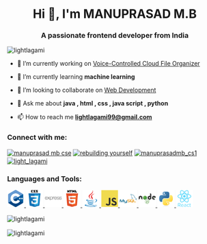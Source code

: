 <h1 align="center">Hi 👋, I'm MANUPRASAD M.B</h1>
<h3 align="center">A passionate frontend developer from India</h3>

<p align="left"> <img src="https://komarev.com/ghpvc/?username=lightlagami&label=Profile%20views&color=0e75b6&style=flat" alt="lightlagami" /> </p>

- 🔭 I’m currently working on [Voice-Controlled Cloud File Organizer](file:///C:/Users/bvche/Downloads/resume%20project/cloud%20project/nothing.html)

- 🌱 I’m currently learning **machine learning**

- 👯 I’m looking to collaborate on [Web Development](file:///C:/Users/bvche/Downloads/resume%20project/portfolio%20generator/newaddedfeature.html)

- 💬 Ask me about **java , html , css , java script , python**

- 📫 How to reach me **lightlagami99@gmail.com**

<h3 align="left">Connect with me:</h3>
<p align="left">
<a href="https://linkedin.com/in/manuprasad mb cse" target="blank"><img align="center" src="https://raw.githubusercontent.com/rahuldkjain/github-profile-readme-generator/master/src/images/icons/Social/linked-in-alt.svg" alt="manuprasad mb cse" height="30" width="40" /></a>
<a href="https://www.youtube.com/c/rebuilding yourself" target="blank"><img align="center" src="https://raw.githubusercontent.com/rahuldkjain/github-profile-readme-generator/master/src/images/icons/Social/youtube.svg" alt="rebuilding yourself" height="30" width="40" /></a>
<a href="https://www.hackerrank.com/manuprasadmb_cs1" target="blank"><img align="center" src="https://raw.githubusercontent.com/rahuldkjain/github-profile-readme-generator/master/src/images/icons/Social/hackerrank.svg" alt="manuprasadmb_cs1" height="30" width="40" /></a>
<a href="https://www.leetcode.com/light_lagami" target="blank"><img align="center" src="https://raw.githubusercontent.com/rahuldkjain/github-profile-readme-generator/master/src/images/icons/Social/leet-code.svg" alt="light_lagami" height="30" width="40" /></a>
</p>

<h3 align="left">Languages and Tools:</h3>
<p align="left"> <a href="https://www.w3schools.com/cpp/" target="_blank" rel="noreferrer"> <img src="https://raw.githubusercontent.com/devicons/devicon/master/icons/cplusplus/cplusplus-original.svg" alt="cplusplus" width="40" height="40"/> </a> <a href="https://www.w3schools.com/css/" target="_blank" rel="noreferrer"> <img src="https://raw.githubusercontent.com/devicons/devicon/master/icons/css3/css3-original-wordmark.svg" alt="css3" width="40" height="40"/> </a> <a href="https://expressjs.com" target="_blank" rel="noreferrer"> <img src="https://raw.githubusercontent.com/devicons/devicon/master/icons/express/express-original-wordmark.svg" alt="express" width="40" height="40"/> </a> <a href="https://www.w3.org/html/" target="_blank" rel="noreferrer"> <img src="https://raw.githubusercontent.com/devicons/devicon/master/icons/html5/html5-original-wordmark.svg" alt="html5" width="40" height="40"/> </a> <a href="https://www.java.com" target="_blank" rel="noreferrer"> <img src="https://raw.githubusercontent.com/devicons/devicon/master/icons/java/java-original.svg" alt="java" width="40" height="40"/> </a> <a href="https://developer.mozilla.org/en-US/docs/Web/JavaScript" target="_blank" rel="noreferrer"> <img src="https://raw.githubusercontent.com/devicons/devicon/master/icons/javascript/javascript-original.svg" alt="javascript" width="40" height="40"/> </a> <a href="https://www.mysql.com/" target="_blank" rel="noreferrer"> <img src="https://raw.githubusercontent.com/devicons/devicon/master/icons/mysql/mysql-original-wordmark.svg" alt="mysql" width="40" height="40"/> </a> <a href="https://nodejs.org" target="_blank" rel="noreferrer"> <img src="https://raw.githubusercontent.com/devicons/devicon/master/icons/nodejs/nodejs-original-wordmark.svg" alt="nodejs" width="40" height="40"/> </a> <a href="https://www.python.org" target="_blank" rel="noreferrer"> <img src="https://raw.githubusercontent.com/devicons/devicon/master/icons/python/python-original.svg" alt="python" width="40" height="40"/> </a> <a href="https://reactjs.org/" target="_blank" rel="noreferrer"> <img src="https://raw.githubusercontent.com/devicons/devicon/master/icons/react/react-original-wordmark.svg" alt="react" width="40" height="40"/> </a> </p>

<p><img align="center" src="https://github-readme-stats.vercel.app/api/top-langs?username=lightlagami&show_icons=true&locale=en&layout=compact" alt="lightlagami" /></p>

<p><img align="center" src="https://github-readme-streak-stats.herokuapp.com/?user=lightlagami&" alt="lightlagami" /></p>

